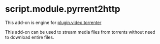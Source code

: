 script.module.pyrrent2http
==========================

This add-on is engine for [plugin.video.torrenter](https://github.com/DiMartinoXBMC/plugin.video.torrenter) 

This add-on can be used to stream media files from torrents without need to download entire files.
